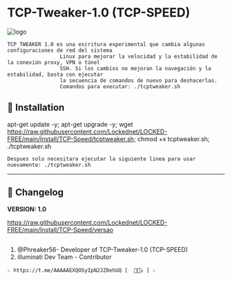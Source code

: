 # TCP-Tweaker-1.0 (TCP-SPEED)

![logo](https://github.com/AAAAAEXQOSyIpN2JZ0ehUQ/SSHPLUS-MANAGER-FREE/blob/master/Imagenes/TCP_Tweaker_TCP_SPEED.jpg)

```
TCP TWEAKER 1.0 es una escritura experimental que cambia algunas configuraciones de red del sistema 
                 Linux para mejorar la velocidad y la estabilidad de la conexión proxy, VPN o túnel 
                 SSH. Si los cambios no mejoran la navegación y la estabilidad, basta con ejecutar 
                 la secuencia de comandos de nuevo para deshacerlas.
                 Comandos para executar: ./tcptweaker.sh 
```

## :book: Installation

apt-get update -y; apt-get upgrade -y; wget https://raw.githubusercontent.com/Lockednet/LOCKED-FREE/main/Install/TCP-Speed/tcptweaker.sh; chmod +x tcptweaker.sh; ./tcptweaker.sh

```
Despues solo necesitara ejecutar la siguiente linea para usar nuevamente: ./tcptweaker.sh
```
-------------------------------------------------------------------------------

## :scroll: Changelog

**VERSION: 1.0**

https://raw.githubusercontent.com/Lockednet/LOCKED-FREE/main/Install/TCP-Speed/versao

##

1. @Phreaker56- Developer of TCP-Tweaker-1.0 (TCP-SPEED)
2. illuminati Dev Team - Contributor 

```
☆ https://t.me/AAAAAEXQOSyIpN2JZ0ehUQ [  ⃘⃤꙰✰ ] ☆
```
